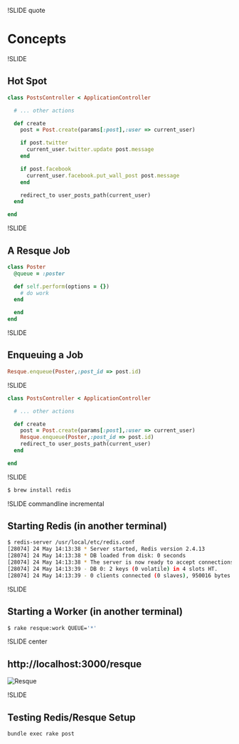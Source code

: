 !SLIDE quote

# Concepts

!SLIDE

## Hot Spot

```ruby
class PostsController < ApplicationController

  # ... other actions

  def create
    post = Post.create(params[:post],:user => current_user)

    if post.twitter
      current_user.twitter.update post.message
    end

    if post.facebook
      current_user.facebook.put_wall_post post.message
    end

    redirect_to user_posts_path(current_user)
  end

end
```

!SLIDE

## A Resque Job

```ruby
class Poster
  @queue = :poster

  def self.perform(options = {})
    # do work
  end

  end
end
```

!SLIDE

## Enqueuing a Job

```ruby
Resque.enqueue(Poster,:post_id => post.id)
```

!SLIDE

```ruby
class PostsController < ApplicationController

  # ... other actions

  def create
    post = Post.create(params[:post],:user => current_user)
    Resque.enqueue(Poster,:post_id => post.id)
    redirect_to user_posts_path(current_user)
  end

end
```

!SLIDE

```bash
$ brew install redis
```

!SLIDE commandline incremental

## Starting Redis (in another terminal)

```bash
$ redis-server /usr/local/etc/redis.conf
[28074] 24 May 14:13:38 * Server started, Redis version 2.4.13
[28074] 24 May 14:13:38 * DB loaded from disk: 0 seconds
[28074] 24 May 14:13:38 * The server is now ready to accept connections on port 6379
[28074] 24 May 14:13:39 - DB 0: 2 keys (0 volatile) in 4 slots HT.
[28074] 24 May 14:13:39 - 0 clients connected (0 slaves), 950016 bytes in use
```

!SLIDE

## Starting a Worker (in another terminal)

```bash
$ rake resque:work QUEUE='*'
```

!SLIDE center

## http://localhost:3000/resque

![Resque](resque.png)

!SLIDE

## Testing Redis/Resque Setup

```bash
bundle exec rake post
```

